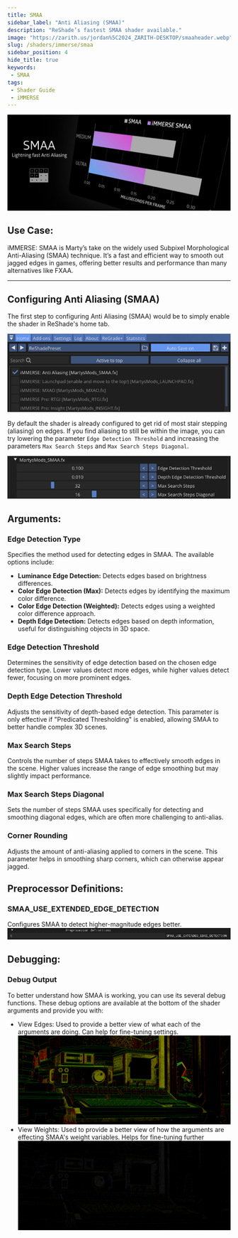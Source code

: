 ```yaml
---
title: SMAA
sidebar_label: "Anti Aliasing (SMAA)"
description: "ReShade’s fastest SMAA shader available."
image: "https://zarith.us/jordan%5C2024_ZARITH-DESKTOP/smaaheader.webp"
slug: /shaders/immerse/smaa
sidebar_position: 4
hide_title: true
keywords: 
 - SMAA
tags:
 - Shader Guide
 - iMMERSE
---
```


![SMAAHeader](./images/smaaheader.webp)

## Use Case:

iMMERSE: SMAA is Marty’s take on the widely used Subpixel Morphological Anti-Aliasing (SMAA) technique. It’s a fast and efficient way to smooth out jagged edges in games, offering better results and performance than many alternatives like FXAA.

---

## Configuring Anti Aliasing (SMAA)
The first step to configuring Anti Aliasing (SMAA) would be to simply enable the shader in ReShade's home tab.

![SMAA Home Tab Enabled](./images/smaahometabenabled.webp)

By default the shader is already configured to get rid of most stair stepping (aliasing) on edges. If you find aliasing to still be within the image, you can try lowering the parameter `Edge Detection Threshold` and increasing the parameters `Max Search Steps` and `Max Search Steps Diagonal`.

![SMAA Settings Change](./images/configuresettingsguide.webp)

## Arguments:

### Edge Detection Type
Specifies the method used for detecting edges in SMAA. The available options include:
 - **Luminance Edge Detection:** Detects edges based on brightness differences.
 - **Color Edge Detection (Max):** Detects edges by identifying the maximum color difference.
 - **Color Edge Detection (Weighted):** Detects edges using a weighted color difference approach.
 - **Depth Edge Detection:** Detects edges based on depth information, useful for distinguishing objects in 3D space.

### Edge Detection Threshold
Determines the sensitivity of edge detection based on the chosen edge detection type. Lower values detect more edges, while higher values detect fewer, focusing on more prominent edges.

### Depth Edge Detection Threshold
Adjusts the sensitivity of depth-based edge detection. This parameter is only effective if "Predicated Thresholding" is enabled, allowing SMAA to better handle complex 3D scenes.

### Max Search Steps
Controls the number of steps SMAA takes to effectively smooth edges in the scene. Higher values increase the range of edge smoothing but may slightly impact performance.

### Max Search Steps Diagonal
Sets the number of steps SMAA uses specifically for detecting and smoothing diagonal edges, which are often more challenging to anti-alias.

### Corner Rounding
Adjusts the amount of anti-aliasing applied to corners in the scene. This parameter helps in smoothing sharp corners, which can otherwise appear jagged.

## Preprocessor Definitions:

### SMAA_USE_EXTENDED_EDGE_DETECTION
Configures SMAA to detect higher-magnitude edges better.
![SMAAPreprocessorDefinitions](./images/smaapreprodef.webp)

## Debugging:

### Debug Output
To better understand how SMAA is working, you can use its several debug functions. These debug options are available at the bottom of the shader arguments and provide you with:

 - View Edges: Used to provide a better view of what each of the arguments are doing. Can help for fine-tuning settings.
 ![ViewEdgesDebug](./images/smaaviewedges.webp)
 - View Weights: Used to provide a better view of how the arguments are effecting SMAA's weight variables. Helps for fine-tuning further
 ![ViewWeightsDebug](./images/smaaviewweights.webp)